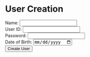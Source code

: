 <!DOCTYPE html>
<html>
<head>
  <title>User Creation</title>
</head>
<body>
  <h1>User Creation</h1>
  <form id="userForm">
    <label for="name">Name:</label>
    <input type="text" id="name" required>
    <br>
    <label for="uid">User ID:</label>
    <input type="text" id="uid" required>
    <br>
    <label for="password">Password:</label>
    <input type="password" id="password">
    <br>
    <label for="dob">Date of Birth:</label>
    <input type="date" id="dob">
    <br>
    <button type="submit">Create User</button>
  </form>
  <div id="result"></div>

  <script>
    document.getElementById("userForm").addEventListener("submit", function(event) {
  event.preventDefault(); // Prevent the form from submitting

  // Get user input values
  var name = document.getElementById("name").value;
  var uid = document.getElementById("uid").value;
  var password = document.getElementById("password").value;
  var dob = document.getElementById("dob").value;

  // Create request body object
  var requestBody = {
    name: name,
    uid: uid,
    password: password,
    dob: dob
  };

  // Send POST request to the API
  fetch("http://localhost:8086/api/users", {
    method: "POST",
    headers: {
      "Content-Type": "application/json"
    },
    body: JSON.stringify(requestBody)
  })
  .then(function(response) {
    if (response.ok) {
      return response.json();
    } else {
      throw new Error("Error: " + response.status);
    }
  })
  .then(function(data) {
    // Display the API response
    document.getElementById("result").innerText = JSON.stringify(data);
  })
  .catch(function(error) {
    // Handle any errors
    console.log(error);
    document.getElementById("result").innerText = "An error occurred.";
  });
});

  </script>
</body>
</html>
